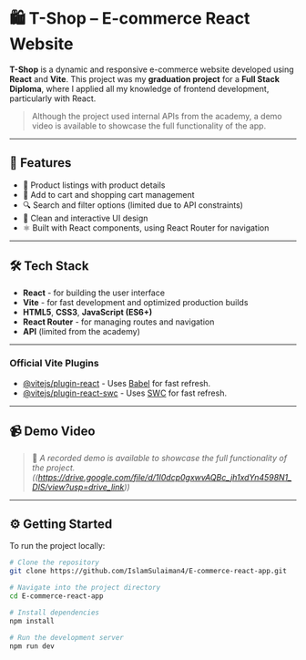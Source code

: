 # 🛍️ T-Shop – E-commerce React Website

**T-Shop** is a dynamic and responsive e-commerce website developed using **React** and **Vite**. This project was my **graduation project** for a **Full Stack Diploma**, where I applied all my knowledge of frontend development, particularly with React.

> Although the project used internal APIs from the academy, a demo video is available to showcase the full functionality of the app.

---

## 🚀 Features

- 🛒 Product listings with product details
- 🧾 Add to cart and shopping cart management
- 🔍 Search and filter options (limited due to API constraints)
- 💬 Clean and interactive UI design
- ⚛️ Built with React components, using React Router for navigation

---

## 🛠️ Tech Stack

- **React** - for building the user interface
- **Vite** - for fast development and optimized production builds
- **HTML5**, **CSS3**, **JavaScript (ES6+)**
- **React Router** - for managing routes and navigation
- **API** (limited from the academy)

---

### Official Vite Plugins

- [@vitejs/plugin-react](https://github.com/vitejs/vite-plugin-react/blob/main/packages/plugin-react/README.md) - Uses [Babel](https://babeljs.io/) for fast refresh.
- [@vitejs/plugin-react-swc](https://github.com/vitejs/vite-plugin-react-swc) - Uses [SWC](https://swc.rs/) for fast refresh.

---

## 📹 Demo Video

> 🎥 *A recorded demo is available to showcase the full functionality of the project.*  
> *((https://drive.google.com/file/d/1I0dcp0gxwvAQBc_jh1xdYn4598N1_DlS/view?usp=drive_link))*

---

## ⚙️ Getting Started

To run the project locally:

```bash
# Clone the repository
git clone https://github.com/IslamSulaiman4/E-commerce-react-app.git

# Navigate into the project directory
cd E-commerce-react-app

# Install dependencies
npm install

# Run the development server
npm run dev
